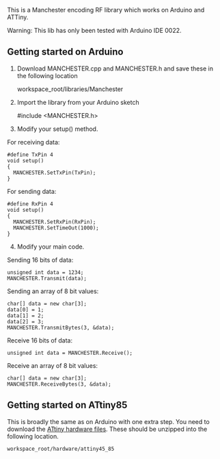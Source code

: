 This is a Manchester encoding RF library which works on Arduino and ATTiny.

Warning: This lib has only been tested with Arduino IDE 0022.

Getting started on Arduino
------

1) Download MANCHESTER.cpp and MANCHESTER.h and save these in the following location

    workspace_root/libraries/Manchester
    
2) Import the library from your Arduino sketch

    #include <MANCHESTER.h>
    
3) Modify your setup() method.

For receiving data:

    #define TxPin 4
    void setup()
    {
      MANCHESTER.SetTxPin(TxPin);
    }

For sending data:

    #define RxPin 4
    void setup() 
    {  
      MANCHESTER.SetRxPin(RxPin);
      MANCHESTER.SetTimeOut(1000);
    }

4) Modify your main code.

Sending 16 bits of data:

    unsigned int data = 1234;
    MANCHESTER.Transmit(data);
    
Sending an array of 8 bit values:

    char[] data = new char[3];
    data[0] = 1;
    data[1] = 2;
    data[2] = 3;
    MANCHESTER.TransmitBytes(3, &data);
    
Receive 16 bits of data:

    unsigned int data = MANCHESTER.Receive();
    
Receive an array of 8 bit values:

    char[] data = new char[3];
    MANCHESTER.ReceiveBytes(3, &data);
    
Getting started on ATtiny85
------

This is broadly the same as on Arduino with one extra step. You need to download the [ATtiny hardware files](https://github.com/downloads/mchr3k/arduino-libs-manchester/attiny45_85.zip). These should be unzipped into the following location.

    workspace_root/hardware/attiny45_85
